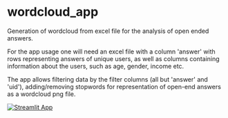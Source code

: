 # wordcloud_app
Generation of wordcloud from excel file for the analysis of open ended answers.

For the app usage one will need an excel file with a column 'answer' with rows representing answers of unique users, as well as columns containing information about the users, such as age, gender, income etc. 

The app allows filtering data by the filter columns (all but 'answer' and 'uid'), adding/removing stopwords for representation of open-end answers as a wordcloud png file. 


[![Streamlit App](https://static.streamlit.io/badges/streamlit_badge_black_white.svg)](https://annakonkina-wordcloud-app-app-73tear.streamlit.app)
